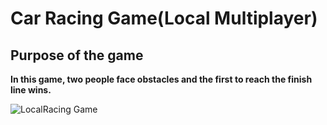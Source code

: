 # Car Racing Game(Local Multiplayer)
## Purpose of the game
**In this game, two people face obstacles and the first to reach the finish line wins.**

![LocalRacing Game](https://github.com/Sslegendars/Unity-Simple-Game-Project/assets/135840601/b382caa4-b94c-4cc4-b401-064c590bfb00)


